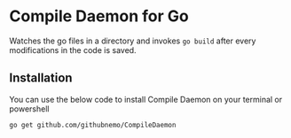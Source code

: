 # Compile Daemon for Go
Watches the go files in a directory and invokes `go build` after every modifications in the code is saved.

## Installation
You can use the below code to install Compile Daemon on your terminal or powershell

`go get github.com/githubnemo/CompileDaemon`
